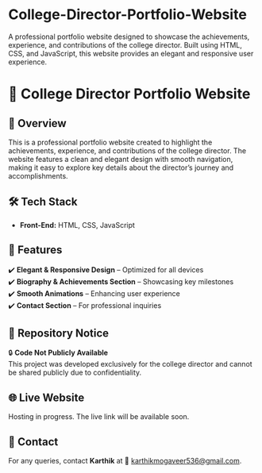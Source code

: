 # College-Director-Portfolio-Website
A professional portfolio website designed to showcase the achievements, experience, and contributions of the college director. Built using HTML, CSS, and JavaScript, this website provides an elegant and responsive user experience.
# 📌 College Director Portfolio Website  

## 🚀 Overview  
This is a professional portfolio website created to highlight the achievements, experience, and contributions of the college director. The website features a clean and elegant design with smooth navigation, making it easy to explore key details about the director’s journey and accomplishments.  

## 🛠️ Tech Stack  
- **Front-End:** HTML, CSS, JavaScript  

## 🔑 Features  
✔️ **Elegant & Responsive Design** – Optimized for all devices  
✔️ **Biography & Achievements Section** – Showcasing key milestones  
✔️ **Smooth Animations** – Enhancing user experience  
✔️ **Contact Section** – For professional inquiries  

## 🚫 Repository Notice  
🔒 **Code Not Publicly Available**  
This project was developed exclusively for the college director and cannot be shared publicly due to confidentiality.  

## 🌐 Live Website  
Hosting in progress. The live link will be available soon.  

## 📩 Contact  
For any queries, contact **Karthik** at 📧 karthikmogaveer536@gmail.com.
